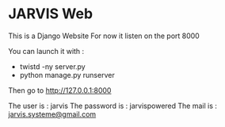 JARVIS Web
======
This is a Django Website
For now it listen on the port 8000

You can launch it with :
* twistd -ny server.py
* python manage.py runserver

Then go to http://127.0.0.1:8000

The user is : jarvis
The password is : jarvispowered
The mail is : jarvis.systeme@gmail.com